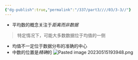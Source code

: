 ```yaml
---
{"dg-publish":true,"permalink":"/337/part3////03/3-3//"}
---
```


- 平均数的概念关注于*距离而非数据*
> 特定情况下，可能大多数数据位于均值的一侧
- 均值不一定位于数据分布的准确的中心
- 中数的位置是*精确*的
![Pasted image 20230515193948.png](/img/user/image/Pasted%20image%2020230515193948.png)